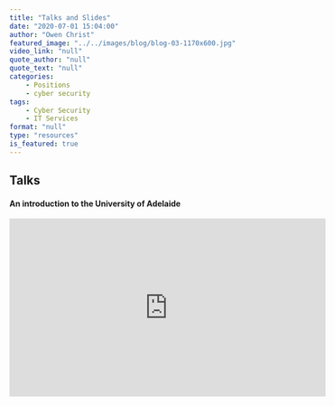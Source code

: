 ```yaml
---
title: "Talks and Slides"
date: "2020-07-01 15:04:00"
author: "Owen Christ"
featured_image: "../../images/blog/blog-03-1170x600.jpg"
video_link: "null"
quote_author: "null"
quote_text: "null"
categories: 
    - Positions
    - cyber security
tags: 
    - Cyber Security
    - IT Services
format: "null"
type: "resources"
is_featured: true
---
```



## Talks


#### An introduction to the University of Adelaide

<iframe width="560" height="315" src="https://www.youtube.com/embed/aF9vyPytuzQ" frameborder="0" allow="accelerometer; autoplay; encrypted-media; gyroscope; picture-in-picture" allowfullscreen></iframe>